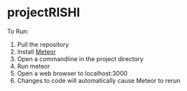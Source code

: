 # projectRISHI

To Run:
1. Pull the repository
2. Install [Meteor](https://www.meteor.com/)
3. Open a commandline in the project directory
4. Run meteor
5. Open a web browser to localhost:3000
6. Changes to code will automatically cause Meteor to rerun
